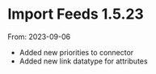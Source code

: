 # Import Feeds 1.5.23
From: 2023-09-06

* Added new priorities to connector
* Added new link datatype for attributes